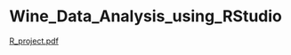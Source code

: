 # Wine_Data_Analysis_using_RStudio
[R_project.pdf](https://github.com/pankajnvarshney/Wine_Data_Analysis_using_RStudio/files/14967022/R_project.pdf)
